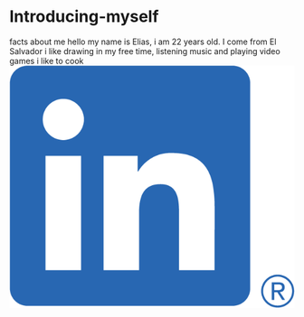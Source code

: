 # Introducing-myself
facts about me
hello my name is Elias, i am 22 years old. I come from El Salvador
 i like drawing in my free time, listening music and playing video games
 i like to cook
 ![LI-In-Bug](Introducing-myself/../LI-In-Bug.png)

